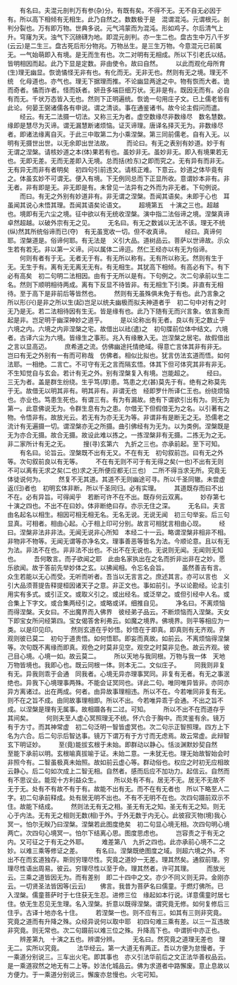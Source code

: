 <!-- { "loadSidebar": true } -->
　　有名曰。夫混元剖判万有参(杂)分。有既有矣。不得不无。无不自无必因于有。所以高下相倾有无相生。此乃自然之。数数极于是　混谓混沌。元谓根元。剖判分裂也。万有即万物。世典多说。元气鸿蒙而为混沌。形如鸡子。尔后清气上升。穹窿为天。浊气下沉磅礴为地。即混元剖判。亦一生二也。盘古生中万八千岁(云云)是二生三。盘古死后形分物兆。万物丛生。是三生万物。今意混元已前属无。一气始萌即入有境。是无而生有也。次二对明有无相成。所以下引老氏以结。皆明相因而起。此乃下显是定数。非由使令。故曰自然。
　　以此而观化母所育(生)理无幽显。恢诡憰怪无非有也。有化而无。无非无也。然则有无之境。理无不统　化母道也。亦气也。理无下据理而推。不论幽显两途之中。物有恢而大者。诡而奇者。憰而诈者。怪而妖者。妍丑多端巨细万状。无非是有。既因无而有。必自有而无。千状万态皆入无也。然则下正明遍统。恢诡一句用庄子文。已上儒老皆有此论。何晏王弼诸儒各有申说。谓之清谈。事在通鉴诸书。故今论主假问而遣。
　　经云。有无二法摄一切法。又称三无为者。虚空数缘尽非数缘尽　数名慧数。缘即是慧尽为灭谛。谓无漏慧断诸烦恼。证灭谛理。唐译名择灭无为。非数缘尽者。即诸法缘离自灭。于此三中取第二为小乘涅槃。第三同前儒老。自有入无。以明有无摄世出世。以无余即出世法故。
　　而论曰。有无之表别有妙道。妙于有无谓之涅槃。请核妙道之本(体)果若有也。虽妙非无。虽妙非无。即入有境果若无也。无即无差。无而无差即入无境。总而括(检东)之即而究之。无有异有而非无。无有异无而非有者明矣　初四句引前违文。请核正难。下意云。妙道之体毕竟有之。体虽玄妙不可谓无。便入有境。下无例同总而下正显所收。意谓妙本非有。非无者。非有即是无。非无即是有。未曾见一法异有之外而为非无者。下句例说。
　　而曰。有无之外别有妙道非有。非无谓之涅槃。吾闻其语矣。未即于心也　耳虽闻其说心未悟其理。吾闻其语矣论语文。
　　超境第五　十演之三也。超越也。境即有无六尘之境。征中欲以有无统收涅槃。演中指二法俗谛之境。涅槃真谛卓然超越。以破外宗有无之见。
　　无名曰。有无之数诚以无法不该。理无不统(纵)然其所统俗谛而已(夺)　有无虽宽收一切。但不收真谛。
　　经曰。真谛何耶。涅槃道是。俗谛何耶。有无法是　义引大品。道树品云。菩萨以世谛故。示众生若有若无。非以第一义谛。问以属体二谛迢。然仁王经亦以有无为俗谛。
　　何则有者有于无。无者无于有。有无所以称有。无有所以称无。然则有生于无。无生于有。离有无无离无无有。有无相生。其犹高下相倾。有高必有下。有下必有高矣　初二句明二法相因。由有于无所以是有。下句例之。次二句承前以生二名。然则下顺明相待两成。离有下反显不待皆非。有无相生下引类。非直有无相待。至于高下是非前后等皆然也。
　　然则有无虽殊俱未免于有也。此乃言象之所以形(兴)是非之所以生(起)岂足以统夫幽极而拟夫神道者乎　初二句中对有之时无乃是无。若二法相待因有生无。皆是缘有也。此乃下随有无而兴言象。依言象而起是非。岂足明于幽深神妙之道乎。
　　是以论称出有无者。良以有无之数止乎六境之内。六境之内非涅槃之宅。故借出以祛(遣)之　初句牒前位体中结文。六境者。古译六尘为六境。皆缘生之事形。兆入有缘散入无。岂涅槃之居宅。故假借出之言以显高迈。
　　庶希道之流。仿佛幽途托情绝域。得意亡言体其非有非无。岂曰有无之外别有一有而可称哉　仿佛者。相似比拟也。犹言仿法玄道而悟。如何法耶。一相绝。二言亡。不可守有无之言而隔玄悟。体其下但可体究其非有非无。不生知觉自与玄会。若计有无之外。别有涅槃复入有境。岂能超之。
　　经曰。三无为者。盖是群生纷绕。生乎笃(厚)患。笃患之尤(甚)莫先于有。绝有之称莫先于无。故借无以明其非有。明其非有。非谓无也　经即罗什所译仁王也。纷绕烦恼也。亦业也。笃患生死也。有谓三有。有为有漏故。绝有下谓欲引出有为。则无为第一。此意佛说无为。令群生息有为之患。尔借无下但假借无为之名。以引著有之物。令悟非有。故放光云。若无有为亦无无为等。非谓非有是断无之无。恐儒老之流计有无遍摄一切。谓涅槃亦无之所摄。曲引佛经有为无为。以为类例。涅槃既是无为亦合无摄。故合无摄。故设此难以拣之。一拣涅槃非有无摄。二拣无为之无。非二家所计有无之无。
　　搜(寻)玄第六　九折之三也。亦承前起。至下可知。
　　有名曰。论旨云。涅槃既不出有无又。不在有无　初句叙前岂。曰有无之外等。次句叙前良以有无等。
　　不在有无则不可于有无得之矣(一也)不出有无则不可以离有无求之矣(二也)求之无所便应都无(三也)　二所不得当求无所。究竟无体徒说何为。
　　然复不无其道。其道不无则幽途可寻。所以千圣同辙。未尝虚返(归)者也　初明玄体非断。所以千圣同归。必有实理。
　　其道既存而曰不出不在。必有异旨。可得闻乎　若断可许不在不出。既存何云双离。
　　妙存第七　十演之四也。不出不在曰妙。体非断绝曰存。亦示无住之深。
　　无名曰。夫言由名起名以相生。相因可相无相无名。无名无说。无说无闻　初三句举妄。后三句显真。可相者。相由心起。心于相上印可分别。故言可相犹言相由心现。
　　经曰。涅槃非法非非法。无闻无说非心所知　本经二十一云。略谓涅槃非相非不相。非物非不物等。无闻无谓等亦净名文。理事善恶等皆名为法。今顺论意。且以有无为法。非法不在也。非非法不出也。不出不在无说也。无说则无闻。无闻则无知也。
　　吾何敢言。而子欲闻之耶　此由名家执出在之名而折非出非在之妙。愿乐欲闻。故于答前先举妙体之玄。以拂闻相。令忘名会旨。
　　虽然善吉有言。众生若能以无心而受。无听而听者。吾当以无言言之。庶述其言。亦可以言也　义引大品须菩提告释提桓因诸天子之意。非正文也。事如前引。予以论勘经。论主引用实有多式。或引正文。或取义引之。或出经名。或泛举之。或但引经中人名。或合集上下字文。或合集两经引之。或略或详。细推自见。
　　净名曰。不离烦恼而得涅槃。天女曰。不出魔界而入佛界　彼经弟子品云。不断烦恼而入涅槃。天女下即宝女所问经第四。宝女偈答舍利弗云。如魔之境界。佛境界。则平等相应为一类。以是印见印。
　　然则玄道在乎妙悟。妙悟在于即真。即真则有无齐观。齐观则彼已莫二　初句于道贵悟。如何悟耶。即妄而真故。如前云。不离烦恼得涅槃等。次句既不离缘而即真。观色之时莫非见空。观空之时莫非见色。故云齐观。彼己目心境。心境一如。故云莫二。
　　所以天地与我同根。万物与我一体　天地万物皆境也。我即心也。既云同根一体。则本无二。文似庄子。
　　同我则非复有无。异我则乖于会通　同我者。心境无异亦理事冥同。非复有无者。有无之事泯绝也。异我下心境理事两殊。不能会证冥同也。详此二句。唯同唯异皆非。亦同亦异方离诸过。出在两成。何者。由异故事理相违。所以不在。今若唯同非复有无。则不在之旨不成。由同故事理相即。所以不出。今若唯异乖于会通。不出之旨不成。以涅槃是理有无属事。故相蹑各有二过。可知。
　　所以不出不在而道存乎其间矣。
　　何则夫至人虚心冥照理无不统。怀六合于胸中。而灵鉴有余。镜万有于方寸。而其神常虚　初二句泛明一智皆虚冥也。次二句示正智照理。四方上下名为六合。后二句示后智达事。镜万下谓万有于方寸而无虑焉。故云常虚。此辩智玄下明证妙。
　　至(竟)能拔玄根于未始。即群动以静心。恬淡渊默妙契自然　至能下承前以明。玄根喻真拔喻于证。未始二意。一未犹无也。理无始故智始会时非照今有。二智虽极真未始照。故如前云虚心等。群动俗也。权应之时初无应相故云静心。后二句如次成上二智无相。自然者。感而后应不加功力。起信云。自然而有不思议业。能现十方利益众生。
　　所以处有不有。居无不无。居无不无故不无于无。处有不有故不有于有。故能不出有无。而不在有无者也　所以下略至人二字。初二句承前释成。处有居无明不出也。不有不无明不在也。次四句蹑前双示不住。故能下结成。
　　然则法无有无之相。圣无有无之知。圣无有无之知。则无心于内法。无有无之相则无数(相)于外。于外无数于内无心。此彼寂灭物(境)我心冥一。怕尔无眹乃曰涅槃。涅槃若此图度绝矣　初二句显心境无相。次四句明心境两亡。次四句心境冥一。怕尔下结离心思。图度思虑也。
　　岂容责之于有无之内。又可征之于有无之外耶。
　　难差第八　九折之四也。此亦承前心境不二之妙。以难三乘等修证之差。
　　有名曰。涅槃既绝图度之域。则超六境之外。不出不在而玄道独存。斯则穷理尽性。究竟之道妙一无差。理其然矣。通叙前理。穷理尽性语出周易。彼云。穷理尽性以至于命。理其然者。许可其理。
　　而放光云。三乘之道皆因无为。而有差别　即二十四中之文。亦少不同义则无异。金刚亦云。一切贤圣法皆因等(云云)
　　佛言。我昔为菩萨名曰儒童。于燃灯佛所。已入涅槃。儒童菩萨时于七住获无生忍。进修三位　缘起如本行说。详意儒童时居七住。依无生忍见无生理。名入涅槃。折意以既得涅槃。谓究竟无修。如何复修后三住乎。古译十地亦名十住。
　　若涅槃一也。则不应有三。如其有三则非究竟。究竟之道而有升降之殊。众经异说何以取中耶　初四句难三乘有差。以三一互违故非究竟。则无常也。次二句蹑前以难三位之殊。升降高下也。中谓折中亦正也。
　　辨差第九　十演之五也。辨谓分辨。
　　无名曰。然究竟之道理无差也　理无二。实所以究竟。
　　法华经云。第一大道无有两正。吾以方便为怠慢者。于一乘道分别说三。三车出火宅。即其事也　亦义引法华前后之文正法华善权品云。是一乘道寂然之地无有二上等。妙法化城品云。佛为求道者中路懈废。意止息故以方便力。于一乘道分别说三。懈废亦怠慢也。火宅可知。
